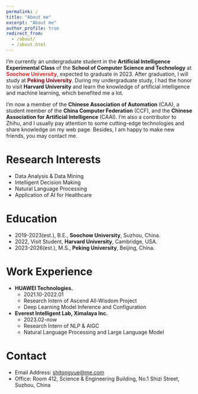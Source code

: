 ```yaml
---
permalink: /
title: "About me"
excerpt: "About me"
author_profile: true
redirect_from: 
  - /about/
  - /about.html
---
```


I’m currently an undergraduate student in the **Artificial Intelligence Experimental Class** of the **School of Computer Science and Technology** at **<font color="#EE2C2C">Soochow University</font>**, expected to graduate in 2023. After graduation, I will study at **<font color="#8B0012">Peking University</font>**. During my undergraduate study, I had the honor to visit **Harvard University** and learn the knowledge of artificial intelligence and machine learning, which benefited me a lot.

I’m now a member of the **Chinese Association of Automation** (CAA), a student member of the **China Computer Federation** (CCF), and the **Chinese Association for Artificial Intelligence** (CAAI). I’m also a contributor to Zhihu, and I usually pay attention to some cutting-edge technologies and share knowledge on my web page. Besides, I am happy to make new friends, you may contact me.

Research Interests
======
* Data Analysis & Data Mining
* Intelligent Decision Making
* Natural Language Processing
* Application of AI for Healthcare

Education
======
* 2019-2023(est.), B.E., **Soochow University**, Suzhou, China.
* 2022, Visit Student, **Harvard University**, Cambridge, USA.
* 2023-2026(est.), M.S., **Peking University**, Beijing, China.

Work Experience
======
* **HUAWEI Technologies.**
  * 2021.10-2022.01
  * Research Intern of Ascend All-Wisdom Project
  * Deep Learning Model Inference and Configuration
* **Everest Intelligent Lab, Ximalaya Inc.**
  * 2023.02-now
  * Research Intern of NLP & AIGC
  * Natural Language Processing and Large Language Model

Contact
======
* Email Address: shitongyue@me.com
* Office: Room 412, Science & Engineering Building, No.1 Shizi Street, Suzhou, China